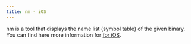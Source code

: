 ```yaml
---
title: nm - iOS
---
```


nm is a tool that displays the name list (symbol table) of the given binary. You can find here more information for [for iOS](http://www.manpagez.com/man/1/nm/osx-10.12.6.php "nm").